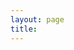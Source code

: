 ```yaml
---
layout: page
title: 
---
```


<object data="https://SyxtonPrime.github.io/Angus_Gruen_CV_2022.pdf#toolbar=0" width="1000" height="2000" type='application/pdf'/> </object>
